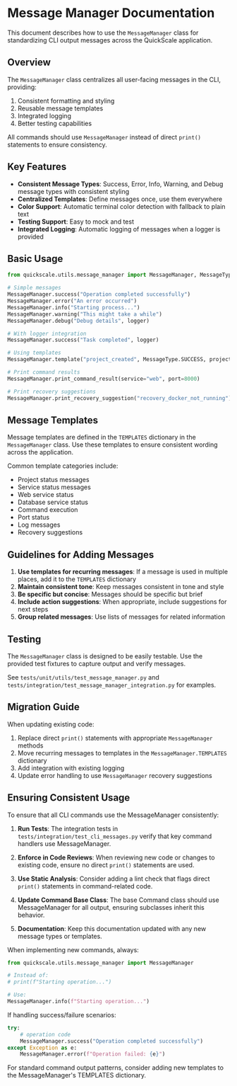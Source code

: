 # Message Manager Documentation

This document describes how to use the `MessageManager` class for standardizing CLI output messages across the QuickScale application.

## Overview

The `MessageManager` class centralizes all user-facing messages in the CLI, providing:

1. Consistent formatting and styling
2. Reusable message templates
3. Integrated logging
4. Better testing capabilities

All commands should use `MessageManager` instead of direct `print()` statements to ensure consistency.

## Key Features

- **Consistent Message Types**: Success, Error, Info, Warning, and Debug message types with consistent styling
- **Centralized Templates**: Define messages once, use them everywhere
- **Color Support**: Automatic terminal color detection with fallback to plain text
- **Testing Support**: Easy to mock and test
- **Integrated Logging**: Automatic logging of messages when a logger is provided

## Basic Usage

```python
from quickscale.utils.message_manager import MessageManager, MessageType

# Simple messages
MessageManager.success("Operation completed successfully")
MessageManager.error("An error occurred")
MessageManager.info("Starting process...")
MessageManager.warning("This might take a while")
MessageManager.debug("Debug details", logger)

# With logger integration
MessageManager.success("Task completed", logger)

# Using templates
MessageManager.template("project_created", MessageType.SUCCESS, project_name="my-project")

# Print command results
MessageManager.print_command_result(service="web", port=8000)

# Print recovery suggestions
MessageManager.print_recovery_suggestion("recovery_docker_not_running")
```

## Message Templates

Message templates are defined in the `TEMPLATES` dictionary in the `MessageManager` class. Use these templates to ensure consistent wording across the application.

Common template categories include:

- Project status messages
- Service status messages
- Web service status
- Database service status
- Command execution
- Port status
- Log messages
- Recovery suggestions

## Guidelines for Adding Messages

1. **Use templates for recurring messages**: If a message is used in multiple places, add it to the `TEMPLATES` dictionary
2. **Maintain consistent tone**: Keep messages consistent in tone and style
3. **Be specific but concise**: Messages should be specific but brief
4. **Include action suggestions**: When appropriate, include suggestions for next steps
5. **Group related messages**: Use lists of messages for related information

## Testing

The `MessageManager` class is designed to be easily testable. Use the provided test fixtures to capture output and verify messages.

See `tests/unit/utils/test_message_manager.py` and `tests/integration/test_message_manager_integration.py` for examples.

## Migration Guide

When updating existing code:

1. Replace direct `print()` statements with appropriate `MessageManager` methods
2. Move recurring messages to templates in the `MessageManager.TEMPLATES` dictionary
3. Add integration with existing logging
4. Update error handling to use `MessageManager` recovery suggestions

## Ensuring Consistent Usage

To ensure that all CLI commands use the MessageManager consistently:

1. **Run Tests**: The integration tests in `tests/integration/test_cli_messages.py` verify that key command handlers use MessageManager.

2. **Enforce in Code Reviews**: When reviewing new code or changes to existing code, ensure no direct `print()` statements are used.

3. **Use Static Analysis**: Consider adding a lint check that flags direct `print()` statements in command-related code.

4. **Update Command Base Class**: The base Command class should use MessageManager for all output, ensuring subclasses inherit this behavior.

5. **Documentation**: Keep this documentation updated with any new message types or templates.

When implementing new commands, always:

```python
from quickscale.utils.message_manager import MessageManager

# Instead of:
# print(f"Starting operation...")

# Use:
MessageManager.info(f"Starting operation...")
```

If handling success/failure scenarios:

```python
try:
    # operation code
    MessageManager.success("Operation completed successfully")
except Exception as e:
    MessageManager.error(f"Operation failed: {e}")
```

For standard command output patterns, consider adding new templates to the MessageManager's TEMPLATES dictionary.

